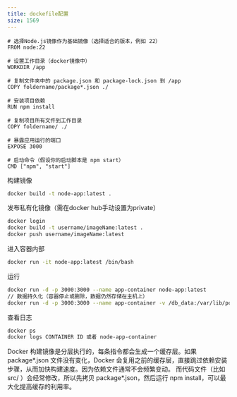 ```yaml
---
title: dockefile配置
size: 1569
---
```

```shell
# 选择Node.js镜像作为基础镜像（选择适合的版本，例如 22）
FROM node:22

# 设置工作目录（docker镜像中）
WORKDIR /app

# 复制文件夹中的 package.json 和 package-lock.json 到 /app
COPY foldername/package*.json ./

# 安装项目依赖
RUN npm install

# 复制项目所有文件到工作目录
COPY foldername/ ./

# 暴露应用运行的端口
EXPOSE 3000

# 启动命令（假设你的启动脚本是 npm start）
CMD ["npm", "start"]
```

构建镜像
```sh
docker build -t node-app:latest .
```

发布私有化镜像（需在docker hub手动设置为private）
```sh
docker login
docker build -t username/imageName:latest .
docker push username/imageName:latest
```

进入容器内部
```sh
docker run -it node-app:latest /bin/bash
```

运行
```sh
docker run -d -p 3000:3000 --name app-container node-app:latest
// 数据持久化（容器停止或删除，数据仍然存储在主机上）
docker run -d -p 3000:3000 --name app-container -v /db_data:/var/lib/postgresql/data/pgdata node-app:latest
```

查看日志
```sh
docker ps
docker logs CONTAINER ID 或者 node-app-container 
```


Docker 构建镜像是分层执行的，每条指令都会生成一个缓存层。如果 package*.json 文件没有变化，Docker 会复用之前的缓存层，直接跳过依赖安装步骤，从而加快构建速度。因为依赖文件通常不会频繁变动。
而代码文件（比如 src/ ）会经常修改，所以先拷贝 package*.json，然后运行 npm install，可以最大化提高缓存的利用率。
